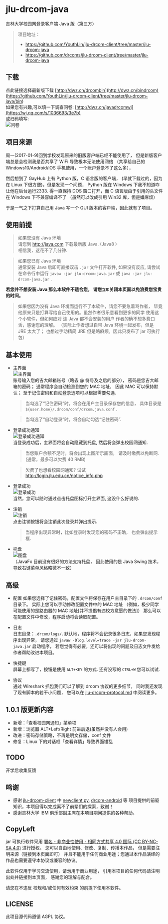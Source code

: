 # jlu-drcom-java
吉林大学校园网登录客户端 Java 版（第三方）  
>项目地址： 
>- https://github.com/YouthLin/jlu-drcom-client/tree/master/jlu-drcom-java  
>- https://github.com/drcoms/jlu-drcom-client/tree/master/jlu-drcom-java  

## 下载
点此链接选择最新版下载 [http://dwz.cn/drcombin](http://dwz.cn/bindrcom) (https://github.com/YouthLin/jlu-drcom-client/tree/master/jlu-drcom-java/bin)    
如果您有兴趣,可以填一下调查问卷: [http://dwz.cn/javadrcomwj](https://wj.qq.com/s/1036693/3e7b)  
或扫码填写:  
![问卷](screenshots/wjQR.png)

## 项目来源
周一(2017-01-9)回到学校发现原来的旧版客户端已经不能使用了，
但是新版客户端总是会检测我是否共享了 WiFi 导致根本无法使用网络
（共享给自己的 Windows10/Android/iOS 手机使用，一个账户登录不了这么多），

然后想到了 GayHub 上有 Python 版，C 语言版的客户端，
(早就下载过的，因为在 Linux 下很方便)，但是发现一个问题，
Python 版在 Windows 下我不知道咋让他在后台运行2333. 得一直保持
DOS 窗口打开，而 C 语言版由于引用的头文件在 Windows 下不兼容编译不了
（虽然可以改成引用 Win32 库，但是嫌麻烦）

于是一气之下打算自己用 
Java 写一个 GUI 版本的客户端，因此就有了项目。

## 使用前提
>如果您没有 Java 环境  
请您到 http://java.com 下载最新版 Java. (Java8 )  
相信我，这花不了几分钟.  

> 如果您已有 Java 环境  
通常安装 Java 后即可直接双击 `.jar` 文件打开软件,
 如果没有反应, 请尝试在命令行中运行
`javaw -jar jlu-drcom-java.jar` 
或 `java -jar jlu-drcom-java.jar` .  

**若您并不想安装 Java 那么本软件不适合您，
请您`立即`关闭本页面以免浪费您宝贵的时间。**

>如果您因为没有 Java 环境而运行不了本软件，请您不要急着骂作者，
毕竟他原来只是打算写给自己使用的。虽然作者很乐意看到更多的同学
使用这个小软件，但如何应对 连 Java 都不会安装的用户 
作者的确不想多费口舌，感谢您的理解。
（实际上作者想过自带 Java 环境一起发布，但是 JRE 太大了；
也想过手动精简 JRE 但是略麻烦，因此只发布了 jar 可执行包）

## 基本使用
- 主界面  
![主界面](screenshots/Ready.png)  
账号输入您的吉大邮箱账号（略去 @ 符号及之后的部分），
密码是您吉大邮箱的密码；
通常程序会自动检测到您的 MAC 地址，
因此 MAC 可以保持默认；
至于记住密码和自动登录选项可以根据需要勾选. 
  >当勾选了“记住密码”时，将会在用户主目录保存您的信息，
具体目录是 `${user.home}/.drcom/conf/drcom.java.conf` .

  >当勾选了“自动登录”时，将会自动勾选“记住密码”.  

- 登录成功通知  
![登录成功通知](screenshots/LoginNotice.png)  
当登录成功后，主界面将会自动隐藏到托盘, 然后将会弹出校园网通知. 
  
  >当您账户余额不足时，将会出现上图所示画面，
请及时缴费以免断网.  (通常，最多可以欠费 40 RMB) 
 
  >欠费了也想看校园网通知? 试试 http://login.jlu.edu.cn/notice_info.php   


- 登录成功  
![登录成功](screenshots/LoggedIn.png)  
当然，您可以随时通过点击托盘图标打开主界面, 这没什么好说的. 

- 注销  
![注销](screenshots/Logout.png)  
点击注销按钮将会注销此次登录并弹出提示.  

  >当程序出现异常时，比如登录时发现您的密码不正确，
也会弹出提示框.  

- 托盘  
![图盘](screenshots/Tray.png)  
（JavaFx 目前没有很好的方法支持托盘，
因此使用的是 Java Swing 技术，
导致右键菜单风格略微不一致）

## 高级
- 配置
如果您选择了记住密码，配置文件将保存在用户主目录下的 `.drcom/conf` 目录下。
实际上您可以手动修改配置文件中的 MAC 地址
（例如，极少同学可能使用的是路由器的 MAC 地址\[并不提倡有违校方意愿的做法\]）
那么可以在配置文件中修改，程序启动将会读取配置。

- 日志  
日志目录：`.drcom/logs/`. 
默认地，程序将不会记录很多日志，如果您发现程序出现异常，
请您通过 `javaw -Dlog.level=trace -jar jlu-drcom-java.jar` 启动程序，
若您觉得有必要，还可以将出现的问题及日志文件发给作者帮助改进本项目。

- 快捷键  
屏幕上都写了，按钮是使用 `ALT+KEY` 的方式. 还有没写的 `CTRL+W` 您可以试试.  

- 协议  
通过 Wireshark 抓包我们可以了解到 drcom 协议的更多细节，
同时我还发现了现有脚本的若干小问题，
您可以在 [jlu-drcom-protocol.md](jlu-drcom-protocol.md)
中阅读更多。

## 1.0.1 版更新内容
- 新增：「查看校园网通知」菜单项
- 新增：浏览器 ALT+Left/Right 前进后退(虽然并没有人会用)
- 改进：密码存储策略，不再是明文存储，conf 文件
- 修复：Linux 下的对话框「查看详情」导致界面错乱

## TODO
开学后收集反馈

## 鸣谢
- 感谢 [jlu-drcom-client](https://github.com/drcoms/jlu-drcom-client) 中
[newclient.py](https://github.com/drcoms/jlu-drcom-client/blob/master/newclient.py), 
[drcom-android](https://github.com/drcoms/jlu-drcom-client/tree/master/drcom-android) 等
项目提供的前驱知识，本项目得以完成离不了前辈们的探索，致谢！
- 感谢吉林大学 IBM 俱乐部副主席在本项目期间提供的各种帮助。

## CopyLeft
jar 可执行软件采用 [ 署名 - 非商业性使用 - 相同方式共享 4.0 国际 (CC BY-NC-SA 4.0)](https://creativecommons.org/licenses/by-nc-sa/4.0/deed.zh) 
进行授权。
您可以自由地使用、修改、复制、传播本作品，
但是需要注明来源（链接到本页面即可）
并且不能用于任何商业用途；您通过本作品演绎的作品也需要遵守本协议或兼容的协议。

此软件仅用于学习交流使用，请勿用于商业用途，
引用本项目的任何代码请注明出处并链接到本页面，
感谢您的理解与配合。

请您在不违反 校规和/或任何有效约束 的前提下使用本软件。

## LICENSE
此项目源代码遵循 AGPL 协议。
